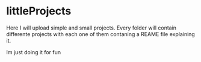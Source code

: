 # littleProjects
Here I will upload simple and small projects. Every folder will contain differente projects with each one of them contaning a REAME file explaining it. 

Im just doing it for fun